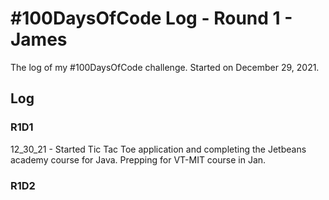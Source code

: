 # #100DaysOfCode Log - Round 1 - James

The log of my #100DaysOfCode challenge. Started on December 29, 2021.

## Log

### R1D1 
12_30_21 - Started Tic Tac Toe application and completing the Jetbeans academy course for Java.  Prepping for VT-MIT course in Jan.  

### R1D2
